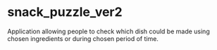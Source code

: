 # snack_puzzle_ver2
Application allowing people to check which dish could be made using chosen ingredients or during chosen period of time.  
